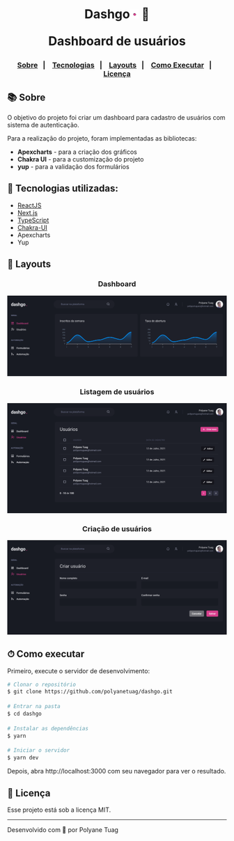 <p align="center">
  <h1 align="center">
    Dashgo<img width= '20' src="./public/assets/ponto.png" /> 
    📇
<p>Dashboard de usuários</p>
  </h1>
</p>

<h3 align="center">  
  <p align="center">
    <a href="#-sobre">Sobre</a>&nbsp;&nbsp;&nbsp;|&nbsp;&nbsp;&nbsp;
    <a href="#-tecnologias">Tecnologias</a>&nbsp;&nbsp;&nbsp;|&nbsp;&nbsp;&nbsp;
    <a href="#-layouts">Layouts</a>&nbsp;&nbsp;&nbsp;|&nbsp;&nbsp;&nbsp;
    <a href="#-como-executar">Como Executar</a>&nbsp;&nbsp;&nbsp;|&nbsp;&nbsp;&nbsp;
    <a href="#-licença">Licença</a>
  </p>
</h3>

## 📚 Sobre

O objetivo do projeto foi criar um dashboard para cadastro de usuários com sistema de autenticação.

Para a realização do projeto, foram implementadas as bibliotecas:
 - **Apexcharts** - para a criação dos gráficos
 - **Chakra UI** - para a customização do projeto
 - **yup** - para a validação dos formulários

## 🚀 Tecnologias utilizadas:

- [ReactJS](https://react.dev/)
- [Next.js](https://nextjs.org/)
- [TypeScript](https://typescriptlang.org)
- [Chakra-UI](https://v2.chakra-ui.com/)
- Apexcharts
- Yup
  
## 🎨 Layouts

<div align="center">
  <h3>Dashboard</h3>
    <img width= '700' src="./public/assets/dashboard.png" /> 

  <h3>Listagem de usuários</h3>
    <img width= '700' src="./public/assets/users.png" />

  <h3>Criação de usuários</h3>
    <img width= '700' src="./public/assets/users-create.png" />
</div>

## ⏱ Como executar

Primeiro, execute o servidor de desenvolvimento:

```bash
# Clonar o repositório
$ git clone https://github.com/polyanetuag/dashgo.git

# Entrar na pasta  
$ cd dashgo

# Instalar as dependências
$ yarn 

# Iniciar o servidor
$ yarn dev
```

Depois, abra http://localhost:3000 com seu navegador para ver o resultado.

## 📝 Licença

Esse projeto está sob a licença MIT.

---
Desenvolvido com 💜 por Polyane Tuag
